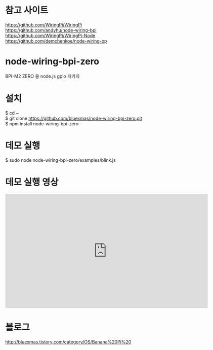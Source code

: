 # 참고 사이트
https://github.com/WiringPi/WiringPi<br/>
https://github.com/andyhu/node-wiring-bpi<br/>
https://github.com/WiringPi/WiringPi-Node<br/>
https://github.com/demchenkoe/node-wiring-op

# node-wiring-bpi-zero
BPI-M2 ZERO 용 node.js gpio 패키지

# 설치
$ cd ~<br/>
$ git clone https://github.com/bluexmas/node-wiring-bpi-zero.git<br/>
$ npm install node-wiring-bpi-zero

# 데모 실행
$ sudo node node-wiring-bpi-zero/examples/blink.js

# 데모 실행 영상
<iframe width="640" height="360" src="https://www.youtube.com/embed/cC1rCjsRGkc" frameborder="0" gesture="media" allow="encrypted-media" allowfullscreen></iframe>

# 블로그
http://bluexmas.tistory.com/category/OS/Banana%20Pi%20
